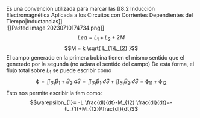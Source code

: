 Es una convención utilizada para marcar las [[8.2 Inducción Electromagnética Aplicada a los Circuitos con Corrientes Dependientes del Tiempo|inductancias]]   
![[Pasted image 20230710174734.png]]
$$Leq= L_1+L_2 \pm 2M$$
$$M = k \sqrt{ L_{1}L_{2} }$$
El campo generado en la primera bobina tienen el mismo sentido que el generado por la segunda (no aclara el sentido del campo)
De esta forma, el flujo total sobre $L_1$ se puede escribir como 
$$\upphi =\iint_{S_{1}} \bar{B}_{1} +\bar{B}_{2}. d\bar{S}=\iint_{S_{1}}\bar{B}_{1} .d\bar{S}+\iint_{S_{1}}\bar{B}_{2}.d\bar{S}= \upphi_{11}+\upphi_{12}$$
Esto nos permite escribir la fem como:
$$\varepsilon_{1}= -L \frac{dI}{dt}-M_{12} \frac{dI}{dt}=-(L_{1}+M_{12})\frac{dI}{dt}$$